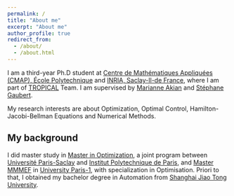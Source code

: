 ```yaml
---
permalink: /
title: "About me"
excerpt: "About me"
author_profile: true
redirect_from: 
  - /about/
  - /about.html
--- 
```



I am a third-year Ph.D student at [Centre de Mathématiques Appliquées (CMAP), École Polytechnique](https://portail.polytechnique.edu/cmap/fr/page-daccueil) and [INRIA, Saclay-Il-de France](https://www.inria.fr/fr/centre-inria-de-saclay), where I am part of [TROPICAL](https://team.inria.fr/tropical/) Team. I am supervised by [Marianne Akian](http://www.cmap.polytechnique.fr/~akian/) and [Stéphane Gaubert](http://www.cmap.polytechnique.fr/~gaubert/).

My research interests are about Optimization, Optimal Control, Hamilton-Jacobi-Bellman Equations and Numerical Methods.

## My background

I did master study in [Master in Optimization](https://www.master-in-optimization.fr/),  a joint program between [Université Paris-Saclay](https://www.imo.universite-paris-saclay.fr/?lang=fr) and [Institut Polytechnique de Paris](https://www.ip-paris.fr/en), and [Master MMMEF](https://www.mmmef.fr/) in [University Paris-1](https://www.pantheonsorbonne.fr/), with specialization in Optimisation. Priori to that, I obtained my bachelor degree in Automation from [Shanghai Jiao Tong University](https://en.sjtu.edu.cn/). 




